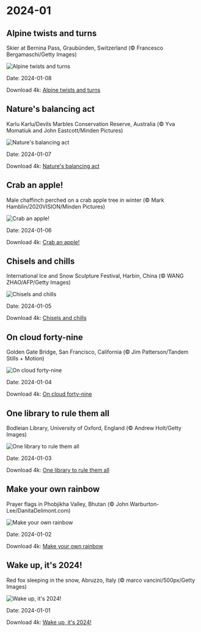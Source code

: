 # 2024-01

## Alpine twists and turns

Skier at Bernina Pass, Graubünden, Switzerland (© Francesco Bergamaschi/Getty Images)

![Alpine twists and turns](https://bing.com/th?id=OHR.BerninaPass_EN-US8788589226_UHD.jpg&rf=LaDigue_UHD.jpg&pid=hp&w=1024&h=576&rs=1&c=4)

Date: 2024-01-08

Download 4k: [Alpine twists and turns](https://bing.com/th?id=OHR.BerninaPass_EN-US8788589226_UHD.jpg&rf=LaDigue_UHD.jpg&pid=hp&w=3840&h=2160&rs=1&c=4)

## Nature's balancing act

Karlu Karlu/Devils Marbles Conservation Reserve, Australia (© Yva Momatiuk and John Eastcott/Minden Pictures)

![Nature's balancing act](https://bing.com/th?id=OHR.DevilsMarbles_EN-US8559239074_UHD.jpg&rf=LaDigue_UHD.jpg&pid=hp&w=1024&h=576&rs=1&c=4)

Date: 2024-01-07

Download 4k: [Nature's balancing act](https://bing.com/th?id=OHR.DevilsMarbles_EN-US8559239074_UHD.jpg&rf=LaDigue_UHD.jpg&pid=hp&w=3840&h=2160&rs=1&c=4)

## Crab an apple!

Male chaffinch perched on a crab apple tree in winter (© Mark Hamblin/2020VISION/Minden Pictures)

![Crab an apple!](https://bing.com/th?id=OHR.CrabappleChaffinch_EN-US1781584314_UHD.jpg&rf=LaDigue_UHD.jpg&pid=hp&w=1024&h=576&rs=1&c=4)

Date: 2024-01-06

Download 4k: [Crab an apple!](https://bing.com/th?id=OHR.CrabappleChaffinch_EN-US1781584314_UHD.jpg&rf=LaDigue_UHD.jpg&pid=hp&w=3840&h=2160&rs=1&c=4)

## Chisels and chills

International Ice and Snow Sculpture Festival, Harbin, China (© WANG ZHAO/AFP/Getty Images)

![Chisels and chills](https://bing.com/th?id=OHR.HarbinFestival_EN-US7952970209_UHD.jpg&rf=LaDigue_UHD.jpg&pid=hp&w=1024&h=576&rs=1&c=4)

Date: 2024-01-05

Download 4k: [Chisels and chills](https://bing.com/th?id=OHR.HarbinFestival_EN-US7952970209_UHD.jpg&rf=LaDigue_UHD.jpg&pid=hp&w=3840&h=2160&rs=1&c=4)

## On cloud forty-nine

Golden Gate Bridge, San Francisco, California (© Jim Patterson/Tandem Stills + Motion)

![On cloud forty-nine](https://bing.com/th?id=OHR.GoldenGateLight_EN-US7749261025_UHD.jpg&rf=LaDigue_UHD.jpg&pid=hp&w=1024&h=576&rs=1&c=4)

Date: 2024-01-04

Download 4k: [On cloud forty-nine](https://bing.com/th?id=OHR.GoldenGateLight_EN-US7749261025_UHD.jpg&rf=LaDigue_UHD.jpg&pid=hp&w=3840&h=2160&rs=1&c=4)

## One library to rule them all

Bodleian Library, University of Oxford, England (© Andrew Holt/Getty Images)

![One library to rule them all](https://bing.com/th?id=OHR.BodleianCeiling_EN-US7552379941_UHD.jpg&rf=LaDigue_UHD.jpg&pid=hp&w=1024&h=576&rs=1&c=4)

Date: 2024-01-03

Download 4k: [One library to rule them all](https://bing.com/th?id=OHR.BodleianCeiling_EN-US7552379941_UHD.jpg&rf=LaDigue_UHD.jpg&pid=hp&w=3840&h=2160&rs=1&c=4)

## Make your own rainbow

Prayer flags in Phobjikha Valley, Bhutan (© John Warburton-Lee/DanitaDelimont.com)

![Make your own rainbow](https://bing.com/th?id=OHR.BhutanSolstice_EN-US7410762908_UHD.jpg&rf=LaDigue_UHD.jpg&pid=hp&w=1024&h=576&rs=1&c=4)

Date: 2024-01-02

Download 4k: [Make your own rainbow](https://bing.com/th?id=OHR.BhutanSolstice_EN-US7410762908_UHD.jpg&rf=LaDigue_UHD.jpg&pid=hp&w=3840&h=2160&rs=1&c=4)

## Wake up, it's 2024!

Red fox sleeping in the snow, Abruzzo, Italy (© marco vancini/500px/Getty Images)

![Wake up, it's 2024!](https://bing.com/th?id=OHR.SleepingFox_EN-US7231760677_UHD.jpg&rf=LaDigue_UHD.jpg&pid=hp&w=1024&h=576&rs=1&c=4)

Date: 2024-01-01

Download 4k: [Wake up, it's 2024!](https://bing.com/th?id=OHR.SleepingFox_EN-US7231760677_UHD.jpg&rf=LaDigue_UHD.jpg&pid=hp&w=3840&h=2160&rs=1&c=4)

